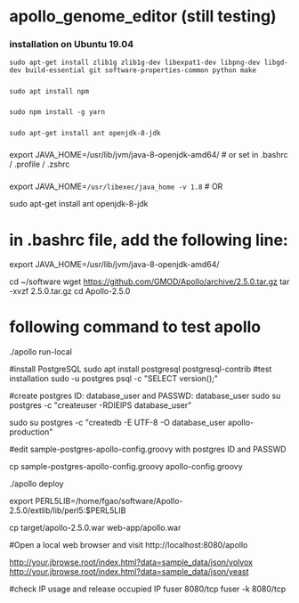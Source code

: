 # apollo_genome_editor (still testing)
### installation on Ubuntu 19.04

`sudo apt-get install zlib1g zlib1g-dev libexpat1-dev libpng-dev libgd-dev build-essential git software-properties-common python make`
#####
`sudo apt install npm`
#####
`sudo npm install -g yarn`
#####
`sudo apt-get install ant openjdk-8-jdk`
#####
export JAVA_HOME=/usr/lib/jvm/java-8-openjdk-amd64/  # or set in .bashrc / .profile / .zshrc
#####
export JAVA_HOME=`/usr/libexec/java_home -v 1.8` # OR

sudo apt-get install ant openjdk-8-jdk 

# in .bashrc file, add the following line:
export JAVA_HOME=/usr/lib/jvm/java-8-openjdk-amd64/

cd ~/software
wget https://github.com/GMOD/Apollo/archive/2.5.0.tar.gz
tar -xvzf 2.5.0.tar.gz
cd Apollo-2.5.0

# following command to test apollo
./apollo run-local

#install PostgreSQL
sudo apt install postgresql postgresql-contrib
#test installation
sudo -u postgres psql -c "SELECT version();"

#create postgres ID: database_user and PASSWD: database_user
sudo su postgres -c "createuser -RDIElPS database_user"

sudo su postgres -c "createdb -E UTF-8 -O database_user apollo-production"

#edit sample-postgres-apollo-config.groovy with postgres ID and PASSWD

cp sample-postgres-apollo-config.groovy apollo-config.groovy

./apollo deploy

export PERL5LIB=/home/fgao/software/Apollo-2.5.0/extlib/lib/perl5:$PERL5LIB

cp target/apollo-2.5.0.war web-app/apollo.war

#Open a local web browser and visit http://localhost:8080/apollo

http://your.jbrowse.root/index.html?data=sample_data/json/volvox
http://your.jbrowse.root/index.html?data=sample_data/json/yeast

#check IP usage and release occupied IP
fuser 8080/tcp
fuser -k 8080/tcp

